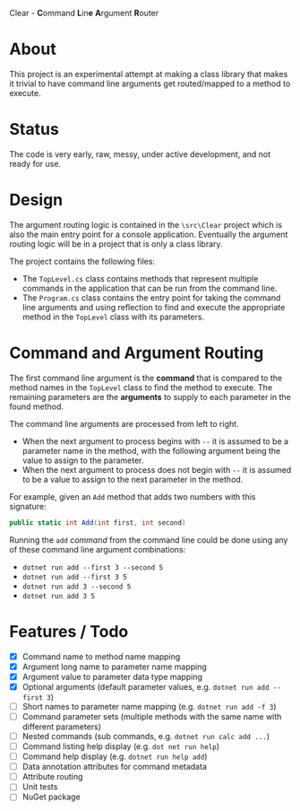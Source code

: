 Clear - **C**ommand **L**in**e** **A**rgument **R**outer

# About

This project is an experimental attempt at making a class library that makes it trivial to have command line arguments get routed/mapped to a method to execute.

# Status

The code is very early, raw, messy, under active development, and not ready for use.

# Design

The argument routing logic is contained in the `\src\Clear` project which is also the main entry point for a console application. Eventually the argument routing logic will be in a project that is only a class library.

The project contains the following files:

* The `TopLevel.cs` class contains methods that represent multiple commands in the application that can be run from the command line.
* The `Program.cs` class contains the entry point for taking the command line arguments and using reflection to find and execute the appropriate method in the `TopLevel` class with its parameters.

# Command and Argument Routing
The first command line argument is the **command** that is compared to the method names in the `TopLevel` class to find the method to execute. The remaining parameters are the **arguments** to supply to each parameter in the found method.

The command line arguments are processed from left to right.

* When the next argument to process begins with `--` it is assumed to be a parameter name in the method, with the following argument being the value to assign to the parameter.
* When the next argument to process does not begin with `--` it is assumed to be a value to assign to the next parameter in the method.

For example, given an `Add` method that adds two numbers with this signature:

```c#
public static int Add(int first, int second)
```

Running the `add` *command* from the command line could be done using any of these command line argument combinations:

* ``dotnet run add --first 3 --second 5``
* ``dotnet run add --first 3 5``
* ``dotnet run add 3 --second 5``
* ``dotnet run add 3 5``

# Features / Todo

- [x] Command name to method name mapping
- [x] Argument long name to parameter name mapping
- [x] Argument value to parameter data type mapping
- [x] Optional arguments (default parameter values, e.g. `dotnet run add --first 3`)
- [ ] Short names to parameter name mapping (e.g. `dotnet run add -f 3`)
- [ ] Command parameter sets (multiple methods with the same name with different parameters)
- [ ] Nested commands (sub commands, e.g. `dotnet run calc add ...`)
- [ ] Command listing help display (e.g. `dot net run help`)
- [ ] Command help display (e.g. `dotnet run help add`)
- [ ] Data annotation attributes for command metadata
- [ ] Attribute routing
- [ ] Unit tests
- [ ] NuGet package